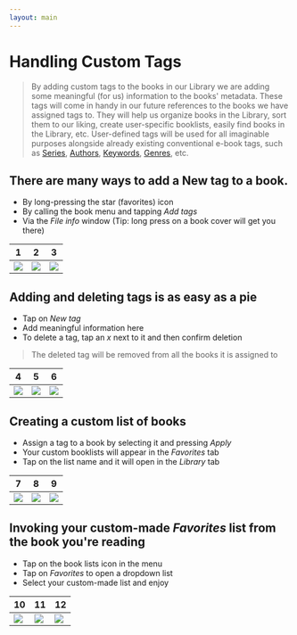 ```yaml
---
layout: main
---
```


# Handling Custom Tags

> By adding custom tags to the books in our Library we are adding some meaningful (for us) information to the books' metadata. These tags will come in handy in our future references to the books we have assigned tags to. They will help us organize books in the Library, sort them to our liking, create user-specific booklists, easily find books in the Library, etc.
> User-defined tags will be used for all imaginable purposes alongside already existing conventional e-book tags, such as [Series](), [Authors](), [Keywords](), [Genres](), etc.

## There are many ways to add a **New tag** to a book.

* By long-pressing the star (favorites) icon
* By calling the book menu and tapping _Add tags_
* Via the _File info_ window (Tip: long press on a book cover will get you there)

|1|2|3|
|-|-|-|
|![](1.png)|![](2.png)|![](3.png)|

## Adding and deleting tags is as easy as a pie

* Tap on _New tag_
* Add meaningful information here
* To delete a tag, tap an _x_ next to it and then confirm deletion
> The deleted tag will be removed from all the books it is assigned to

|4|5|6|
|-|-|-|
|![](4.png)|![](5.png)|![](6.png)|

## Creating a custom list of books

* Assign a tag to a book by selecting it and pressing _Apply_
* Your custom booklists will appear in the _Favorites_ tab
* Tap on the list name and it will open in the _Library_ tab

|7|8|9|
|-|-|-|
|![](7.png)|![](8.png)|![](9.png)|

## Invoking your custom-made _Favorites_ list from the book you're reading

* Tap on the book lists icon in the menu
* Tap on _Favorites_ to open a dropdown list
* Select your custom-made list and enjoy

|10|11|12|
|-|-|-|
|![](10.png)|![](11.png)|![](12.png)|
